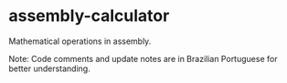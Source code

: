 # assembly-calculator
Mathematical operations in assembly.

Note: Code comments and update notes are in Brazilian Portuguese for better understanding.
